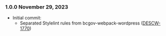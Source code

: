 ### 1.0.0 November 29, 2023
* Initial commit:
	- Separated Stylelint rules from bcgov-webpack-wordpress ([DESCW-1770](https://apps.itsm.gov.bc.ca/jira/browse/DESCW-1770))
